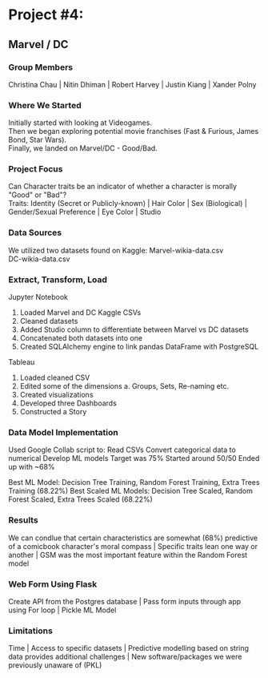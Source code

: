 # Project #4:
## Marvel / DC

### Group Members
Christina Chau | 
Nitin Dhiman | 
Robert Harvey | 
Justin Kiang | 
Xander Polny

### Where We Started
Initially started with looking at Videogames.  
Then we began exploring potential movie franchises (Fast & Furious, James Bond, Star Wars).  
Finally, we landed on Marvel/DC - Good/Bad.

### Project Focus
Can Character traits be an indicator of whether a character is morally "Good" or "Bad"?  
Traits:
Identity (Secret or Publicly-known) | 
Hair Color | 
Sex (Biological) |  
Gender/Sexual Preference | 
Eye Color | 
Studio 

### Data Sources
We utilized two datasets found on Kaggle: 
Marvel-wikia-data.csv  
DC-wikia-data.csv

### Extract, Transform, Load
Jupyter Notebook
1. Loaded Marvel and DC Kaggle CSVs
2. Cleaned datasets
3. Added Studio column to differentiate between Marvel vs DC datasets
4. Concatenated both datasets into one
5. Created SQLAlchemy engine to link pandas DataFrame with PostgreSQL

Tableau
1. Loaded cleaned CSV
2. Edited some of the dimensions
   a. Groups, Sets, Re-naming etc.
3. Created visualizations
4. Developed three Dashboards
5. Constructed a Story

### Data Model Implementation
Used Google Collab script to:
   Read CSVs
   Convert categorical data to numerical
   Develop ML models
      Target was 75%
      Started around 50/50
      Ended up with ~68%
 
 Best ML Model: Decision Tree Training, Random Forest Training, Extra Trees Training (68.22%)
 Best Scaled ML Models: Decision Tree Scaled, Random Forest Scaled, Extra Trees Scaled (68.22%)

### Results
We can condlue that certain characteristics are somewhat (68%) predictive of a comicbook character's moral compass | 
Specific traits lean one way or another | 
GSM was the most important feature within the Random Forest model

### Web Form Using Flask
Create API from the Postgres database |
Pass form inputs through app using For loop | 
Pickle ML Model

### Limitations
Time | 
Access to specific datasets | 
Predictive modelling based on string data provides additional challenges | 
New software/packages we were previously unaware of (PKL)
